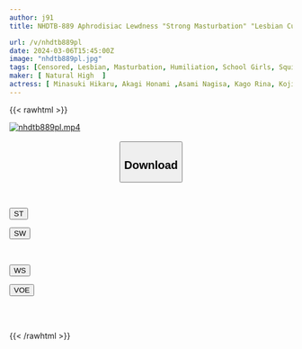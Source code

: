 ```yaml
---
author: j91
title: NHDTB-889 Aphrodisiac Lewdness "Strong Masturbation" "Lesbian Cunnilingus" "Kimesex Creampie" The Whole Class Is Addicted To Group Orgasms

url: /v/nhdtb889pl
date: 2024-03-06T15:45:00Z
image: "nhdtb889pl.jpg"
tags: [Censored, Lesbian, Masturbation, Humiliation, School Girls, Squirting	]
maker: [ Natural High  ]
actress: [ Minasuki Hikaru, Akagi Honami ,Asami Nagisa, Kago Rina, Kojima Miko ]
---
```



{{< rawhtml >}}

<div class="video" data-videoid="qM2QbjelWvuz247">
    <a href="javascript:;">
        <img src="/v/nhdtb889pl/nhdtb889pl.jpg" width="WIDTH" height="HEIGHT" alt="nhdtb889pl.mp4" loading="lazy">
    </a>
</div>

<script type="text/javascript" src="https://j91.asia/asset/on-demand-st.js"></script>

<br>
  <link rel="stylesheet" href="https://j91.asia/asset/bs5.css">
  
  <center>
  <button class="btn btn-primary" type="button" data-bs-toggle="collapse" data-bs-target=".multi-collapse" aria-expanded="false" aria-controls="multiCollapseExample1 multiCollapseExample2"><h2>Download</h2></button></center>
</p>
<div class="row">
  <div class="col">
    <div class="collapse multi-collapse" id="multiCollapseExample1">
      <div class="card card-body">
	      	      <br>
<div class="buttons">  
<p><a href="https://streamtape.to/v/qM2QbjelWvuz247" target="_blank"><button class="btn-hover color-3"><i class="fa fa-download"></i> ST</button></a></p>
<p><a href="https://cdnwish.com/zcmgujw8pbr2" target="_blank"><button class="btn-hover color-2"><i class="fa fa-download"></i> SW</button></a></p></div>
    </div>
  </div>
</div>
  <div class="col">
    <div class="collapse multi-collapse" id="multiCollapseExample2">
      <div class="card card-body">
	      <br>
<div class="buttons">
<p><a href="https://wolfstream.tv/e3p74esovoru"><button class="btn-hover color-9"><i class="fa fa-download"></i> WS</button></a></p>
<p><a href="https://voe.sx/nojcvfc1pi6n"><button class="btn-hover color-8"><i class="fa fa-download"></i> VOE</button></a></p></div>
<br><br>
      </div>
    </div>
  </div>
</div>

{{< /rawhtml >}}